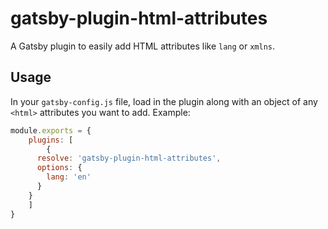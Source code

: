 # gatsby-plugin-html-attributes

A Gatsby plugin to easily add HTML attributes like `lang` or `xmlns`.

## Usage

In your `gatsby-config.js` file, load in the plugin along with an object of any `<html>` attributes you want to add. Example:

```javascript
module.exports = {
	plugins: [
		{
      resolve: 'gatsby-plugin-html-attributes',
      options: {
        lang: 'en'
      }
    }
	]
}
```